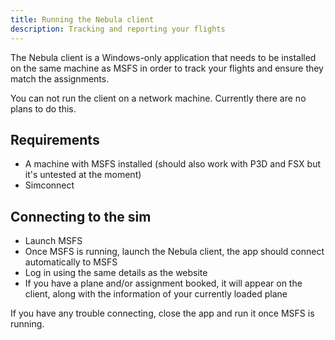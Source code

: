 ```yaml
---
title: Running the Nebula client
description: Tracking and reporting your flights
---
```


The Nebula client is a Windows-only application that needs to be installed on the same machine as MSFS in order to track your flights and ensure they match the assignments.

You can not run the client on a network machine. Currently there are no plans to do this.

## Requirements

- A machine with MSFS installed (should also work with P3D and FSX but it's untested at the moment)
- Simconnect

## Connecting to the sim

- Launch MSFS
- Once MSFS is running, launch the Nebula client, the app should connect automatically to MSFS
- Log in using the same details as the website
- If you have a plane and/or assignment booked, it will appear on the client, along with the information of your currently loaded plane

If you have any trouble connecting, close the app and run it once MSFS is running.

